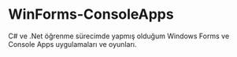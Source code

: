 # WinForms-ConsoleApps
C# ve .Net öğrenme sürecimde yapmış olduğum Windows Forms ve Console Apps uygulamaları ve oyunları.
